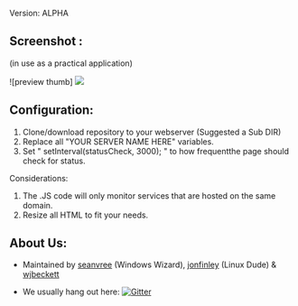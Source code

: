 

Version:  ALPHA


 
 
## Screenshot :
 (in use as a practical application)

![preview thumb] <img src="https://i.imgur.com/95EwyGG.png[/img]">



## Configuration:
1) Clone/download repository to your webserver (Suggested a Sub DIR)
2) Replace all "YOUR SERVER NAME HERE" variables.
3) Set " setInterval(statusCheck, 3000); " to how frequentthe page should check for status. 

Considerations:

1) The .JS code will only monitor services that are hosted on the same domain.
2) Resize all HTML to fit your needs.

## About Us:
- Maintained by [seanvree](https://github.com/seanvree) (Windows Wizard),  [jonfinley](https://github.com/jonfinley) (Linux Dude) &  [wjbeckett](https://github.com/wjbeckett)

- We usually hang out here:   [![Gitter](https://img.shields.io/badge/Gitter-Organizr-ed1965.svg?style=flat-square)](https://gitter.im/Organizrr/Lobby)
